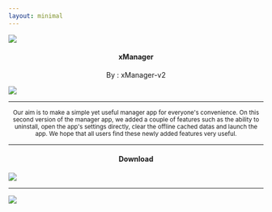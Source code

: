```yaml
---
layout: minimal
---
```


![](https://is.gd/mXt0Kj)

<h4> <p align="center"> xManager </p> </h4>

<p align="center"> By : xManager-v2 </p>

![](https://is.gd/B1vAf6)

---

<p align="center"> <sub>
Our aim is to make a simple yet useful manager app for everyone's convenience. On this second version of the manager app, we added a couple of features such as the ability to uninstall, open the app's settings directly, clear the offline cached datas and launch the app. We hope that all users find these newly added features very useful.
</sub> </p>

---

<h4> <p align="center"> Download </p> </h4>

[![](https://is.gd/Pg9r3u)](https://is.gd/7hmbvT)

---

![](https://is.gd/uVvIMS)
